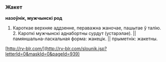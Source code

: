 ### Жакет
**назоўнік, мужчынскі род**

1. Кароткае верхняе аддзенне, пераважна жаночае, пашытае ў талію. 2. Кароткі мужчынскі аднабортны сурдут (устарэлае). || памяншальна-ласкальная форма: жакецік. || прыметнік: жакетны.

<a rel="author">[http://rv-blr.com/](http://rv-blr.com/slounik.jsp?letterId=0&maskId=0&pageId=939)</a>

